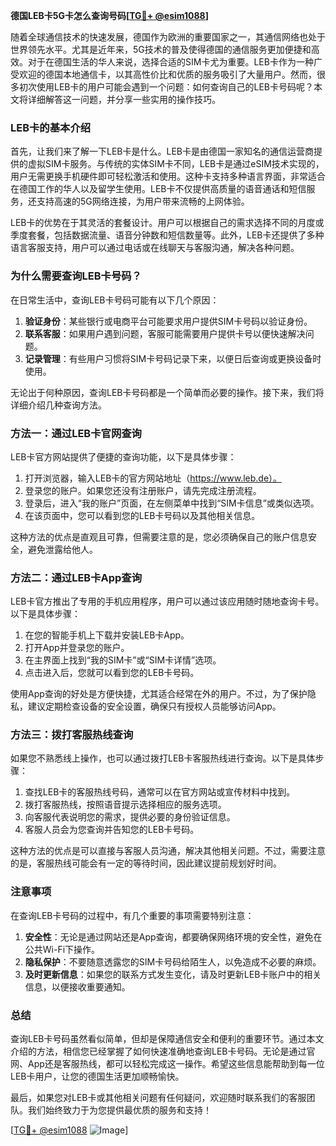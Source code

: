 **德国LEB卡5G卡怎么查询号码[[TG💪+ @esim1088](https://t.me/s/esim1088)]**

随着全球通信技术的快速发展，德国作为欧洲的重要国家之一，其通信网络也处于世界领先水平。尤其是近年来，5G技术的普及使得德国的通信服务更加便捷和高效。对于在德国生活的华人来说，选择合适的SIM卡尤为重要。LEB卡作为一种广受欢迎的德国本地通信卡，以其高性价比和优质的服务吸引了大量用户。然而，很多初次使用LEB卡的用户可能会遇到一个问题：如何查询自己的LEB卡号码呢？本文将详细解答这一问题，并分享一些实用的操作技巧。

### **LEB卡的基本介绍**

首先，让我们来了解一下LEB卡是什么。LEB卡是由德国一家知名的通信运营商提供的虚拟SIM卡服务。与传统的实体SIM卡不同，LEB卡是通过eSIM技术实现的，用户无需更换手机硬件即可轻松激活和使用。这种卡支持多种语言界面，非常适合在德国工作的华人以及留学生使用。LEB卡不仅提供高质量的语音通话和短信服务，还支持高速的5G网络连接，为用户带来流畅的上网体验。

LEB卡的优势在于其灵活的套餐设计。用户可以根据自己的需求选择不同的月度或季度套餐，包括数据流量、语音分钟数和短信数量等。此外，LEB卡还提供了多种语言客服支持，用户可以通过电话或在线聊天与客服沟通，解决各种问题。

### **为什么需要查询LEB卡号码？**

在日常生活中，查询LEB卡号码可能有以下几个原因：

1. **验证身份**：某些银行或电商平台可能要求用户提供SIM卡号码以验证身份。
2. **联系客服**：如果用户遇到问题，客服可能需要用户提供卡号以便快速解决问题。
3. **记录管理**：有些用户习惯将SIM卡号码记录下来，以便日后查询或更换设备时使用。

无论出于何种原因，查询LEB卡号码都是一个简单而必要的操作。接下来，我们将详细介绍几种查询方法。

### **方法一：通过LEB卡官网查询**

LEB卡官方网站提供了便捷的查询功能，以下是具体步骤：

1. 打开浏览器，输入LEB卡的官方网站地址（https://www.leb.de）。
2. 登录您的账户。如果您还没有注册账户，请先完成注册流程。
3. 登录后，进入“我的账户”页面，在左侧菜单中找到“SIM卡信息”或类似选项。
4. 在该页面中，您可以看到您的LEB卡号码以及其他相关信息。

这种方法的优点是直观且可靠，但需要注意的是，您必须确保自己的账户信息安全，避免泄露给他人。

### **方法二：通过LEB卡App查询**

LEB卡官方推出了专用的手机应用程序，用户可以通过该应用随时随地查询卡号。以下是具体步骤：

1. 在您的智能手机上下载并安装LEB卡App。
2. 打开App并登录您的账户。
3. 在主界面上找到“我的SIM卡”或“SIM卡详情”选项。
4. 点击进入后，您就可以看到您的LEB卡号码。

使用App查询的好处是方便快捷，尤其适合经常在外的用户。不过，为了保护隐私，建议定期检查设备的安全设置，确保只有授权人员能够访问App。

### **方法三：拨打客服热线查询**

如果您不熟悉线上操作，也可以通过拨打LEB卡客服热线进行查询。以下是具体步骤：

1. 查找LEB卡的客服热线号码，通常可以在官方网站或宣传材料中找到。
2. 拨打客服热线，按照语音提示选择相应的服务选项。
3. 向客服代表说明您的需求，提供必要的身份验证信息。
4. 客服人员会为您查询并告知您的LEB卡号码。

这种方法的优点是可以直接与客服人员沟通，解决其他相关问题。不过，需要注意的是，客服热线可能会有一定的等待时间，因此建议提前规划好时间。

### **注意事项**

在查询LEB卡号码的过程中，有几个重要的事项需要特别注意：

1. **安全性**：无论是通过网站还是App查询，都要确保网络环境的安全性，避免在公共Wi-Fi下操作。
2. **隐私保护**：不要随意透露您的SIM卡号码给陌生人，以免造成不必要的麻烦。
3. **及时更新信息**：如果您的联系方式发生变化，请及时更新LEB卡账户中的相关信息，以便接收重要通知。

### **总结**

查询LEB卡号码虽然看似简单，但却是保障通信安全和便利的重要环节。通过本文介绍的方法，相信您已经掌握了如何快速准确地查询LEB卡号码。无论是通过官网、App还是客服热线，都可以轻松完成这一操作。希望这些信息能帮助到每一位LEB卡用户，让您的德国生活更加顺畅愉快。

最后，如果您对LEB卡或其他相关问题有任何疑问，欢迎随时联系我们的客服团队。我们始终致力于为您提供最优质的服务和支持！

[[TG💪+ @esim1088](https://t.me/s/esim1088) ![Image](https://i.postimg.cc/4NQfJmqS/Snipaste-2025-05-13-00-14-12.png)]